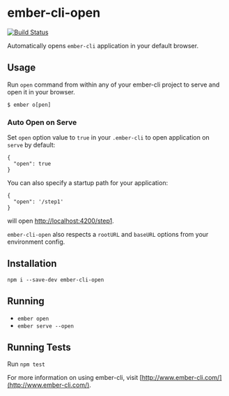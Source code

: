 # ember-cli-open

[![Build Status](https://travis-ci.org/ro0gr/ember-cli-open.svg?branch=master)](https://travis-ci.org/ro0gr/ember-cli-open)

Automatically opens `ember-cli` application in your default browser.

## Usage
Run `open` command from within any of your ember-cli project to serve and open it in your browser.
```
$ ember o[pen]
```

### Auto Open on Serve
Set `open` option value to `true` in your `.ember-cli` to open application on `serve` by default:
```
{
  "open": true
}
```

You can also specify a startup path for your application:
```
{
  "open": '/step1'
}
```
will open [http://localhost:4200/step1](#).

`ember-cli-open` also respects a `rootURL` and `baseURL` options from your environment config.

## Installation

```
npm i --save-dev ember-cli-open
```

## Running

* `ember open`
* `ember serve --open`

## Running Tests

Run `npm test`

For more information on using ember-cli, visit [http://www.ember-cli.com/](http://www.ember-cli.com/).
